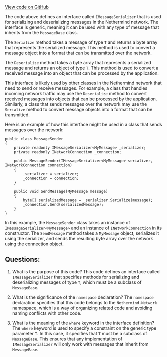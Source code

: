 [View code on GitHub](https://github.com/nethermindeth/nethermind/Nethermind.Network/IMessageSerializer.cs)

The code above defines an interface called `IMessageSerializer` that is used for serializing and deserializing messages in the Nethermind network. The interface is generic, meaning it can be used with any type of message that inherits from the `MessageBase` class. 

The `Serialize` method takes a message of type `T` and returns a byte array that represents the serialized message. This method is used to convert a message object into a format that can be transmitted over the network. 

The `Deserialize` method takes a byte array that represents a serialized message and returns an object of type `T`. This method is used to convert a received message into an object that can be processed by the application. 

This interface is likely used by other classes in the Nethermind network that need to send or receive messages. For example, a class that handles incoming network traffic may use the `Deserialize` method to convert received messages into objects that can be processed by the application. Similarly, a class that sends messages over the network may use the `Serialize` method to convert message objects into a format that can be transmitted. 

Here is an example of how this interface might be used in a class that sends messages over the network:

```
public class MessageSender
{
    private readonly IMessageSerializer<MyMessage> _serializer;
    private readonly INetworkConnection _connection;

    public MessageSender(IMessageSerializer<MyMessage> serializer, INetworkConnection connection)
    {
        _serializer = serializer;
        _connection = connection;
    }

    public void SendMessage(MyMessage message)
    {
        byte[] serializedMessage = _serializer.Serialize(message);
        _connection.Send(serializedMessage);
    }
}
```

In this example, the `MessageSender` class takes an instance of `IMessageSerializer<MyMessage>` and an instance of `INetworkConnection` in its constructor. The `SendMessage` method takes a `MyMessage` object, serializes it using the serializer, and sends the resulting byte array over the network using the connection object.
## Questions: 
 1. What is the purpose of this code?
   This code defines an interface called `IMessageSerializer` that specifies methods for serializing and deserializing messages of type `T`, which must be a subclass of `MessageBase`.

2. What is the significance of the `namespace` declaration?
   The `namespace` declaration specifies that this code belongs to the `Nethermind.Network` namespace, which is a way of organizing related code and avoiding naming conflicts with other code.

3. What is the meaning of the `where` keyword in the interface definition?
   The `where` keyword is used to specify a constraint on the generic type parameter `T`. In this case, it specifies that `T` must be a subclass of `MessageBase`. This ensures that any implementation of `IMessageSerializer` will only work with messages that inherit from `MessageBase`.